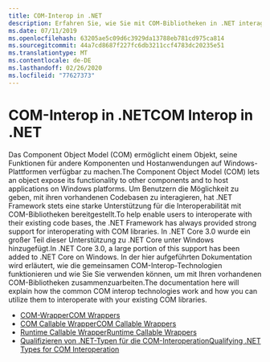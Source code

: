 ```yaml
---
title: COM-Interop in .NET
description: Erfahren Sie, wie Sie mit COM-Bibliotheken in .NET interagieren können.
ms.date: 07/11/2019
ms.openlocfilehash: 63205ae5c09d6c3929da13788eb781cd975ca814
ms.sourcegitcommit: 44a7cd8687f227fc6db3211ccf4783dc20235e51
ms.translationtype: MT
ms.contentlocale: de-DE
ms.lasthandoff: 02/26/2020
ms.locfileid: "77627373"
---
```

# <a name="com-interop-in-net"></a><span data-ttu-id="40836-103">COM-Interop in .NET</span><span class="sxs-lookup"><span data-stu-id="40836-103">COM Interop in .NET</span></span>

<span data-ttu-id="40836-104">Das Component Object Model (COM) ermöglicht einem Objekt, seine Funktionen für andere Komponenten und Hostanwendungen auf Windows-Plattformen verfügbar zu machen.</span><span class="sxs-lookup"><span data-stu-id="40836-104">The Component Object Model (COM) lets an object expose its functionality to other components and to host applications on Windows platforms.</span></span> <span data-ttu-id="40836-105">Um Benutzern die Möglichkeit zu geben, mit ihren vorhandenen Codebasen zu interagieren, hat .NET Framework stets eine starke Unterstützung für die Interoperabilität mit COM-Bibliotheken bereitgestellt.</span><span class="sxs-lookup"><span data-stu-id="40836-105">To help enable users to interoperate with their existing code bases, the .NET Framework has always provided strong support for interoperating with COM libraries.</span></span> <span data-ttu-id="40836-106">In .NET Core 3.0 wurde ein großer Teil dieser Unterstützung zu .NET Core unter Windows hinzugefügt.</span><span class="sxs-lookup"><span data-stu-id="40836-106">In .NET Core 3.0, a large portion of this support has been added to .NET Core on Windows.</span></span> <span data-ttu-id="40836-107">In der hier aufgeführten Dokumentation wird erläutert, wie die gemeinsamen COM-Interop-Technologien funktionieren und wie Sie Sie verwenden können, um mit Ihren vorhandenen COM-Bibliotheken zusammenzuarbeiten.</span><span class="sxs-lookup"><span data-stu-id="40836-107">The documentation here will explain how the common COM interop technologies work and how you can utilize them to interoperate with your existing COM libraries.</span></span>

- [<span data-ttu-id="40836-108">COM-Wrapper</span><span class="sxs-lookup"><span data-stu-id="40836-108">COM Wrappers</span></span>](./com-wrappers.md)
- [<span data-ttu-id="40836-109">COM Callable Wrapper</span><span class="sxs-lookup"><span data-stu-id="40836-109">COM Callable Wrappers</span></span>](./com-callable-wrapper.md)
- [<span data-ttu-id="40836-110">Runtime Callable Wrapper</span><span class="sxs-lookup"><span data-stu-id="40836-110">Runtime Callable Wrappers</span></span>](./runtime-callable-wrapper.md)
- [<span data-ttu-id="40836-111">Qualifizieren von .NET-Typen für die COM-Interoperation</span><span class="sxs-lookup"><span data-stu-id="40836-111">Qualifying .NET Types for COM Interoperation</span></span>](./qualify-net-types-for-interoperation.md)
